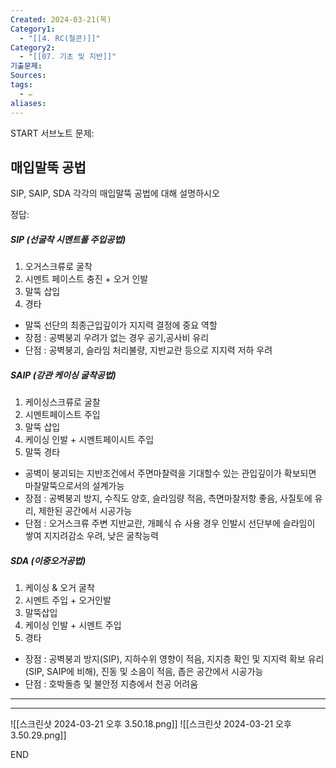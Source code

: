 ```yaml
---
Created: 2024-03-21(목)
Category1:
  - "[[4. RC(철콘)]]"
Category2:
  - "[[07. 기초 및 지반]]"
기출문제: 
Sources: 
tags:
  - ✏️
aliases: 
---
```

START
서브노트
문제:  
## 매입말뚝 공법 

SIP, SAIP, SDA 각각의 매입말뚝 공법에 대해 설명하시오

정답: 

##### SIP (선굴착 시멘트폴 주입공법)
1. 오거스크류로 굴착
2. 시멘트 페이스트 충진 + 오거 인발
3. 말뚝 삽입
4. 경타
- 말뚝 선단의 최종근입깊이가 지지력 결정에 중요 역할
- 장점 : 공벽붕괴 우려가 없는 경우 공기,공사비 유리
- 단점 : 공벽붕괴, 슬라임 처리불량, 지반교란 등으로 지지력 저하 우려
##### SAIP (강관 케이싱 굴착공법)
1. 케이싱스크류로 굴찰
2. 시멘트페이스트 주입
3. 말뚝 삽입
4. 케이싱 인발 + 시멘트페이시트 주입
5. 말뚝 경타
- 공벽이 붕괴되는 지반조건에서 주면마찰력을 기대할수 있는 관입깊이가 확보되면 마찰말뚝으로서의 설계가능
- 장점 : 공벽붕괴 방지, 수직도 양호, 슬라임량 적음, 측면마찰저항 좋음, 사질토에 유리, 제한된 공간에서 시공가능
- 단점 : 오거스크류 주변 지반교란, 개폐식 슈 사용 경우 인발시 선단부에 슬라임이 쌓여 지지려감소 우려, 낮은 굴착능력
##### SDA (이중오거공법)
1. 케이싱 & 오거 굴착
2. 시멘트 주입 + 오거인발
3. 말뚝삽입
4. 케이싱 인발 + 시멘트 주입
5. 경타
- 장점 : 공벽붕괴 방지(SIP), 지하수위 영향이 적음, 지지층 확인 및 지지력 확보 유리(SIP, SAIP에 비해), 진동 및 소음이 적음, 좁은 공간에서 시공가능
- 단점 : 호박돌층 및 불안정 지층에서 천공 어려움

***
***

![[스크린샷 2024-03-21 오후 3.50.18.png]]
![[스크린샷 2024-03-21 오후 3.50.29.png]]
<!--ID: 1711008614508-->
END


